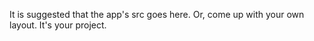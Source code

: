 It is suggested that the app's src goes here.  Or, come up with your own layout.  It's your project.